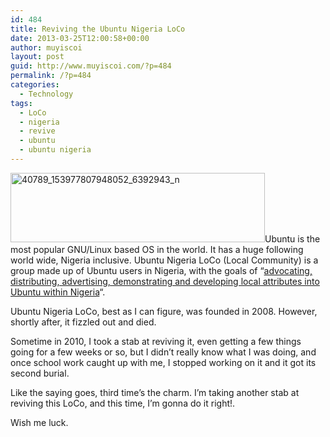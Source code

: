 ```yaml
---
id: 484
title: Reviving the Ubuntu Nigeria LoCo
date: 2013-03-25T12:00:58+00:00
author: muyiscoi
layout: post
guid: http://www.muyiscoi.com/?p=484
permalink: /?p=484
categories:
  - Technology
tags:
  - LoCo
  - nigeria
  - revive
  - ubuntu
  - ubuntu nigeria
---
```

[<img class="size-full wp-image-486 aligncenter" src="https://www.muyiscoi.com/blog/wp-content/uploads/2013/03/40789_153977807948052_6392943_n1.jpg" alt="40789_153977807948052_6392943_n" width="407" height="111" />](https://www.muyiscoi.com/blog/wp-content/uploads/2013/03/40789_153977807948052_6392943_n1.jpg)Ubuntu is the most popular GNU/Linux based OS in the world. It has a huge following world wide, Nigeria inclusive. Ubuntu Nigeria LoCo (Local Community) is a group made up of Ubuntu users in Nigeria, with the goals of &#8220;[advocating, distributing, advertising, demonstrating and developing local attributes into Ubuntu within Nigeria](https://wiki.ubuntu.com/NigerianTeam)&#8220;.
  
Ubuntu Nigeria LoCo, best as I can figure, was founded in 2008. However, shortly after, it fizzled out and died.
  
Sometime in 2010, I took a stab at reviving it, even getting a few things going for a few weeks or so, but I didn&#8217;t really know what I was doing, and once school work caught up with me, I stopped working on it and it got its second burial.
  
Like the saying goes, third time&#8217;s the charm. I&#8217;m taking another stab at reviving this LoCo, and this time, I&#8217;m gonna do it right!.
  
Wish me luck.